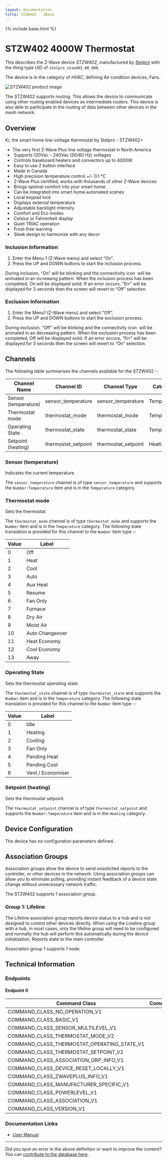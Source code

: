 ```yaml
---
layout: documentation
title: STZW402 - ZWave
---
```


{% include base.html %}

# STZW402 4000W Thermostat
This describes the Z-Wave device *STZW402*, manufactured by *[Stelpro](http://www.stelpro.com/)* with the thing type UID of ```stelpro_stzw402_00_000```.

The device is in the category of *HVAC*, defining Air condition devices, Fans.

![STZW402 product image](https://opensmarthouse.org/zwavedatabase/315/image/)


The STZW402 supports routing. This allows the device to communicate using other routing enabled devices as intermediate routers.  This device is also able to participate in the routing of data between other devices in the mesh network.

## Overview

Ki, the smart home line-voltage thermostat by Stelpro - STZW402+

  * The very first Z-Wave Plus line voltage thermostat in North America
  *  Supports 120Vac - 240Vac (50/60 Hz) voltages
  *  Controls baseboard heaters and convectors up to 4000W
  *  Easy to use 2 button interface
  *  Made in Canada
  *  High precision temperature control +/- 0.1 °C
  *  Z-Wave Plus certified, works with thousands of other Z-Wave devices
  *  Brings optimal comfort into your smart home
  *  Can be integrated into smart home automated scenes
  *  Local keypad lock
  *  Displays external temperature
  *  Adjustable backlight intensity
  *  Comfort and Eco modes
  *  Celsius or Fahrenheit display
  *  Quiet TRIAC operation
  *  Frost-free warning
  *  Sleek design to harmonize with any decor

### Inclusion Information

  1. Enter the Menu 1 (Z-Wave menu) and select “On”.
  2. Press the UP and DOWN buttons to start the inclusion process.

During inclusion, “On” will be blinking and the connectivity icon  will be animated in an increasing pattern. When the inclusion process has been completed, On will be displayed solid. If an error occurs, “Err” will be displayed for 3 seconds then the screen will revert to “Off” selection.

### Exclusion Information

  1. Enter the Menu1 (Z-Wave menu) and select “Off”.
  2. Press the UP and DOWN buttons to start the exclusion process.

During exclusion, “Off” will be blinking and the connectivity icon  will be animated in an decreasing pattern. When the exclusion process has been completed, Off will be displayed solid. If an error occurs, “Err” will be displayed for 3 seconds then the screen will revert to “On” selection.

## Channels

The following table summarises the channels available for the STZW402 -:

| Channel Name | Channel ID | Channel Type | Category | Item Type |
|--------------|------------|--------------|----------|-----------|
| Sensor (temperature) | sensor_temperature | sensor_temperature | Temperature | Number:Temperature | 
| Thermostat mode | thermostat_mode | thermostat_mode | Temperature | Number | 
| Operating State | thermostat_state | thermostat_state | Temperature | Number | 
| Setpoint (heating) | thermostat_setpoint | thermostat_setpoint | Heating | Number:Temperature | 

### Sensor (temperature)
Indicates the current temperature.

The ```sensor_temperature``` channel is of type ```sensor_temperature``` and supports the ```Number:Temperature``` item and is in the ```Temperature``` category.

### Thermostat mode
Sets the thermostat.

The ```thermostat_mode``` channel is of type ```thermostat_mode``` and supports the ```Number``` item and is in the ```Temperature``` category.
The following state translation is provided for this channel to the ```Number``` item type -:

| Value | Label     |
|-------|-----------|
| 0 | Off |
| 1 | Heat |
| 2 | Cool |
| 3 | Auto |
| 4 | Aux Heat |
| 5 | Resume |
| 6 | Fan Only |
| 7 | Furnace |
| 8 | Dry Air |
| 9 | Moist Air |
| 10 | Auto Changeover |
| 11 | Heat Economy |
| 12 | Cool Economy |
| 13 | Away |

### Operating State
Sets the thermostat operating state.

The ```thermostat_state``` channel is of type ```thermostat_state``` and supports the ```Number``` item and is in the ```Temperature``` category.
The following state translation is provided for this channel to the ```Number``` item type -:

| Value | Label     |
|-------|-----------|
| 0 | Idle |
| 1 | Heating |
| 2 | Cooling |
| 3 | Fan Only |
| 4 | Pending Heat |
| 5 | Pending Cool |
| 6 | Vent / Economiser |

### Setpoint (heating)
Sets the thermostat setpoint.

The ```thermostat_setpoint``` channel is of type ```thermostat_setpoint``` and supports the ```Number:Temperature``` item and is in the ```Heating``` category.



## Device Configuration

The device has no configuration parameters defined.

## Association Groups

Association groups allow the device to send unsolicited reports to the controller, or other devices in the network. Using association groups can allow you to eliminate polling, providing instant feedback of a device state change without unnecessary network traffic.

The STZW402 supports 1 association group.

### Group 1: Lifeline

The Lifeline association group reports device status to a hub and is not designed to control other devices directly. When using the Lineline group with a hub, in most cases, only the lifeline group will need to be configured and normally the hub will perform this automatically during the device initialisation.
Reports state to the main controller

Association group 1 supports 1 node.

## Technical Information

### Endpoints

#### Endpoint 0

| Command Class | Comment |
|---------------|---------|
| COMMAND_CLASS_NO_OPERATION_V1| |
| COMMAND_CLASS_BASIC_V1| |
| COMMAND_CLASS_SENSOR_MULTILEVEL_V1| |
| COMMAND_CLASS_THERMOSTAT_MODE_V2| |
| COMMAND_CLASS_THERMOSTAT_OPERATING_STATE_V1| |
| COMMAND_CLASS_THERMOSTAT_SETPOINT_V2| |
| COMMAND_CLASS_ASSOCIATION_GRP_INFO_V1| |
| COMMAND_CLASS_DEVICE_RESET_LOCALLY_V1| |
| COMMAND_CLASS_ZWAVEPLUS_INFO_V1| |
| COMMAND_CLASS_MANUFACTURER_SPECIFIC_V1| |
| COMMAND_CLASS_POWERLEVEL_V1| |
| COMMAND_CLASS_ASSOCIATION_V1| |
| COMMAND_CLASS_VERSION_V1| |

### Documentation Links

* [User Manual](https://opensmarthouse.org/zwavedatabase/315/reference/INS-STZW402-1215-EN-0.pdf)

---

Did you spot an error in the above definition or want to improve the content?
You can [contribute to the database here](https://opensmarthouse.org/zwavedatabase/315).
